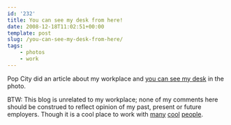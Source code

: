 ```yaml
---
id: '232'
title: You can see my desk from here!
date: 2008-12-18T11:02:51+00:00
template: post
slug: /you-can-see-my-desk-from-here/
tags:
    - photos
    - work
---
```


Pop City did an article about my workplace and
[you can see my desk](http://www.popcitymedia.com/timnews/vivisimo1217.aspx)
in the photo.

BTW: This blog is unrelated to my workplace; none of my comments here should
be construed to reflect opinion of my past, present or future employers.
Though it is a cool place to work with [many](http://peterpawlowski.com/)
[cool](http://drewcox.org/ 'Mr. Cox')
[people](http://ekilon.livejournal.com/).
